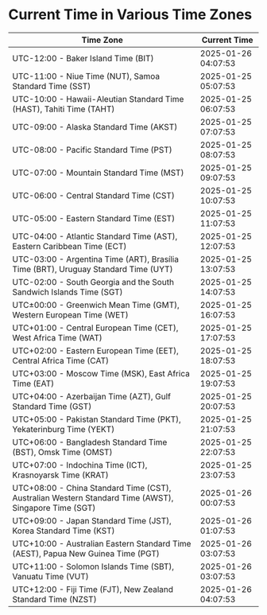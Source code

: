 # Current Time in Various Time Zones

| Time Zone | Current Time |
|-----------|--------------|
| UTC-12:00 - Baker Island Time (BIT) | 2025-01-26 04:07:53 |
| UTC-11:00 - Niue Time (NUT), Samoa Standard Time (SST) | 2025-01-25 05:07:53 |
| UTC-10:00 - Hawaii-Aleutian Standard Time (HAST), Tahiti Time (TAHT) | 2025-01-25 06:07:53 |
| UTC-09:00 - Alaska Standard Time (AKST) | 2025-01-25 07:07:53 |
| UTC-08:00 - Pacific Standard Time (PST) | 2025-01-25 08:07:53 |
| UTC-07:00 - Mountain Standard Time (MST) | 2025-01-25 09:07:53 |
| UTC-06:00 - Central Standard Time (CST) | 2025-01-25 10:07:53 |
| UTC-05:00 - Eastern Standard Time (EST) | 2025-01-25 11:07:53 |
| UTC-04:00 - Atlantic Standard Time (AST), Eastern Caribbean Time (ECT) | 2025-01-25 12:07:53 |
| UTC-03:00 - Argentina Time (ART), Brasília Time (BRT), Uruguay Standard Time (UYT) | 2025-01-25 13:07:53 |
| UTC-02:00 - South Georgia and the South Sandwich Islands Time (SGT) | 2025-01-25 14:07:53 |
| UTC±00:00 - Greenwich Mean Time (GMT), Western European Time (WET) | 2025-01-25 16:07:53 |
| UTC+01:00 - Central European Time (CET), West Africa Time (WAT) | 2025-01-25 17:07:53 |
| UTC+02:00 - Eastern European Time (EET), Central Africa Time (CAT) | 2025-01-25 18:07:53 |
| UTC+03:00 - Moscow Time (MSK), East Africa Time (EAT) | 2025-01-25 19:07:53 |
| UTC+04:00 - Azerbaijan Time (AZT), Gulf Standard Time (GST) | 2025-01-25 20:07:53 |
| UTC+05:00 - Pakistan Standard Time (PKT), Yekaterinburg Time (YEKT) | 2025-01-25 21:07:53 |
| UTC+06:00 - Bangladesh Standard Time (BST), Omsk Time (OMST) | 2025-01-25 22:07:53 |
| UTC+07:00 - Indochina Time (ICT), Krasnoyarsk Time (KRAT) | 2025-01-25 23:07:53 |
| UTC+08:00 - China Standard Time (CST), Australian Western Standard Time (AWST), Singapore Time (SGT) | 2025-01-26 00:07:53 |
| UTC+09:00 - Japan Standard Time (JST), Korea Standard Time (KST) | 2025-01-26 01:07:53 |
| UTC+10:00 - Australian Eastern Standard Time (AEST), Papua New Guinea Time (PGT) | 2025-01-26 03:07:53 |
| UTC+11:00 - Solomon Islands Time (SBT), Vanuatu Time (VUT) | 2025-01-26 03:07:53 |
| UTC+12:00 - Fiji Time (FJT), New Zealand Standard Time (NZST) | 2025-01-26 04:07:53 |
